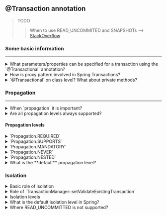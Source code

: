 ## @Transaction annotation

> TODO
>> When to use READ_UNCOMMITED and SNAPSHOTs --> [StackOverflow](https://dba.stackexchange.com/questions/206485/best-situation-to-use-read-uncommitted-isolation-level)

### Some basic information

---

<details>
<summary>What parameters/properties can be specified for a transaction using the `@Transactional` annotation?</summary>

- Propagation mode
- Isolation level
- Timeout
- Rollback conditions
- Transaction manager
- Read-only

</details>

<details>
<summary>How is proxy pattern involved in Spring Transactions?</summary>

It is about wrapping code in the method with extra logic for creating, **commit**ing or **rollback**ing the transaction. 
This wrapper is a proxy. That's why `@Transactional` method has to be invoked from outer scope and not, for example, by other method in the same class - in this case proxy will not work

Example of transaction wrapping: 
```java
createTransactionIfNecessary();
try {
    callMethod();
    commitTransactionAfterReturning();
} catch (exception) {
    completeTransactionAfterThrowing();
    throw exception;
}

```
</details>

<details>

<summary>
`@Transactional` on class level? What about private methods?

</summary>

```
@Transactional
@Service
public class ServiceTransactional {
    
    public void saveValue() {
        // is this method transactional? 
    }
    
    private void saveValue() {
        // is this method transactional? 
    }
} 
```
Spring applies the class-level annotation to all public methods of this class that we did not annotate with @Transactional.
However, if we put the annotation on a private or protected method, Spring will ignore it without an error.

</details>


### Propagation

---

<details>
<summary>When `propagation` it is important?</summary>

It comes into play when Spring asks a TransactionManager to get or create a transaction accodring to propagation mode.
</details>

<details>
<summary>Are all propagation levels always supported?</summary>

Depending on the TransactionManager, some propagations may not be supported
</details>

#### Propagation levels

<details>
<summary>`Propagation.REQUIRED`</summary>

In other words: **'Join existing or create new'**
Spring knows that there must be a transaction, so it joins the current one if exists or creates a new one otherwise.
</details>

<details>
<summary>`Propagation.SUPPORTS`</summary>

In other words: **'Join existing or dont be transactional'**
Spring join the existing active transaction. It there is not, it **won't** create new
</details>

<details>
<summary>`Propagation.MANDATORY`</summary>

In other words: **'Join existing or throw if there is no'**
</details>

<details>
<summary>`Propagation.NEVER`</summary>

In other words: **'Throw if there is an active transaction'**
</details>

<details>
<summary>`Propagation.NESTED`</summary>

For `NESTED` propagation, Spring checks if a transaction exists, and if so, it marks a save point. 
This means that if our business logic execution throws an exception, then the transaction rollbacks to this save point. If there’s no active transaction, it works like REQUIRED.
</details>



<details>
<summary>What is the **default** propagation level?</summary>

**REQUIRED** is a default one, so `@Transactional(propagation = Propagation.REQUIRED)` and `@Transactional` are equivalents.
</details>

### Isolation

<details>
<summary>Basic role of isolation</summary>

Isolation levels are required to separate changes by concurrent transactions.
Isolation levels manage how changes are visible to other transactions.
</details>

<details>
<summary>Role of `TransactionManager::setValidateExistingTransaction`</summary>

In the normal flow, the isolation only applies when a new transaction is created. Thus, if for any reason we don’t want to allow a method to execute in different isolation, we have to set `TransactionManager::setValidateExistingTransaction` to `true`:

```java
if (isolationLevel != ISOLATION_DEFAULT) {
    if (currentTransactionIsolationLevel() != isolationLevel) {
        throw IllegalTransactionStateException
    }
}
```
</details>

<details>
<summary>Isolation levels</summary>

> <details>
> <summary>Isolation.DEFAULT </summary>
> It means "use the default isolation level of **RDBMS**". 
> </details>

> <details>
> <summary>Isolation.READ_UNCOMMITTED </summary>
> Basically we can read all uncommitted data made by other concurrent transactions.
> It means, we can read data which will be updated/removed soon. We could also get different results of group queries when re-reading data. 
> </details>

> <details>
> <summary>Isolation.READ_COMMITTED </summary>
>
> `READ_COMMITTED`, prevents dirty reads.
> The rest of the concurrency side effects could still happen. So uncommitted changes in concurrent transactions have no impact on us, but if a transaction commits its changes, our result could change by re-querying
> </details>

> <details>
> <summary>Isolation.REPEATABLE_READ </summary>
> 
> * No dirty reads
> * Row re-query will get same results
> * Prevents lost update - no way to simultaneous access to the row
>
> Still it is possible to get different results of re-executed range queries. 
> </details>

> <details>
> <summary>Isolation.SERIALIZABLE </summary>
> To describe...
> </details>

</details>

<details>
<summary>What is the default isolation level in Spring?</summary>

`Isolation.DEFAULT` - that's why we should be careful when changing the underlying database provider.
</details>

<details>
<summary>Where READ_UNCOMMITTED is not supported? </summary>

**Postgres** and **Oracle** do not support `Isolation.READ_UNCOMMITTED` level. If set, the `READ_COMMITTED` will be applied instead.
</details>



